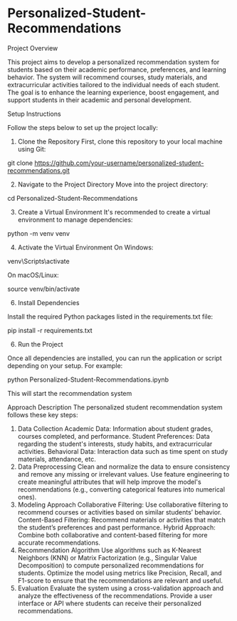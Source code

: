 # Personalized-Student-Recommendations

Project Overview

This project aims to develop a personalized recommendation system for students based on their academic performance, preferences, and learning behavior. The system will recommend courses, study materials, and extracurricular activities tailored to the individual needs of each student. The goal is to enhance the learning experience, boost engagement, and support students in their academic and personal development.

Setup Instructions

Follow the steps below to set up the project locally:

1. Clone the Repository
First, clone this repository to your local machine using Git:

git clone https://github.com/your-username/personalized-student-recommendations.git

2. Navigate to the Project Directory
Move into the project directory:

cd Personalized-Student-Recommendations

3. Create a Virtual Environment
It's recommended to create a virtual environment to manage dependencies:

python -m venv venv

4. Activate the Virtual Environment
On Windows:

venv\Scripts\activate

On macOS/Linux:

source venv/bin/activate

6. Install Dependencies

Install the required Python packages listed in the requirements.txt file:

pip install -r requirements.txt

6. Run the Project

Once all dependencies are installed, you can run the application or script depending on your setup. For example:

python Personalized-Student-Recommendations.ipynb

This will start the recommendation system

Approach Description
The personalized student recommendation system follows these key steps:

1. Data Collection
Academic Data: Information about student grades, courses completed, and performance.
Student Preferences: Data regarding the student's interests, study habits, and extracurricular activities.
Behavioral Data: Interaction data such as time spent on study materials, attendance, etc.
2. Data Preprocessing
Clean and normalize the data to ensure consistency and remove any missing or irrelevant values.
Use feature engineering to create meaningful attributes that will help improve the model's recommendations (e.g., converting categorical features into numerical ones).
3. Modeling Approach
Collaborative Filtering: Use collaborative filtering to recommend courses or activities based on similar students’ behavior.
Content-Based Filtering: Recommend materials or activities that match the student’s preferences and past performance.
Hybrid Approach: Combine both collaborative and content-based filtering for more accurate recommendations.
4. Recommendation Algorithm
Use algorithms such as K-Nearest Neighbors (KNN) or Matrix Factorization (e.g., Singular Value Decomposition) to compute personalized recommendations for students.
Optimize the model using metrics like Precision, Recall, and F1-score to ensure that the recommendations are relevant and useful.
5. Evaluation
Evaluate the system using a cross-validation approach and analyze the effectiveness of the recommendations.
Provide a user interface or API where students can receive their personalized recommendations.
